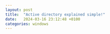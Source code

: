 ```yaml
---
layout: post
title:  "Active directory explained simple!"
date:   2024-03-16 23:12:48 +0100
categories: windows
---
```


